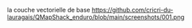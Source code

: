 la couche vectorielle de base https://github.com/cricri-du-lauragais/QMapShack_enduro/blob/main/screenshots/001.png
